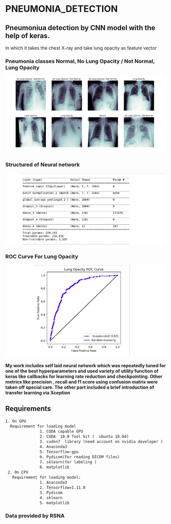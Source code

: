 # PNEUMONIA_DETECTION
## Pneumoniua detection by CNN model with the help of keras. 
In which it takes the chest X-ray and take lung opacity as feature vector 
### Pneumonia classes Normal, No Lung Opacity / Not Normal, Lung Opacity
![IMAGE](https://github.com/Gulshan-gaur/PNEUMONIA_DETECTION/blob/master/images/Screenshot%20from%202019-11-11%2011-57-56.png)
### Structured of Neural network 
![IMAGE](https://github.com/Gulshan-gaur/PNEUMONIA_DETECTION/blob/master/images/Screenshot%20from%202019-11-11%2011-58-16.png)

### ROC Curve For Lung Opacity
![IMAGE](https://github.com/Gulshan-gaur/PNEUMONIA_DETECTION/blob/master/images/Screenshot%20from%202019-11-11%2012-00-12.png)

#### My work includes self laid neural network which was repeatedly tuned for one of the best hyperparameters and used variety of utility function of keras like callbacks for learning rate reduction and checkpointing. Other metrics like precision , recall and f1 score using confusion matrix were taken off special care. The other part included a brief introduction of transfer learning via Xception 

## Requirements
```
1. On GPU                          
  Requirement for loading model 
               1. CUDA capable GPU
               2. CUDA  10.0 Tool kit (  ubuntu 18.04)
               3. cudnn7  library (need account on nvidia developer )
               4. Anaconda3 
               5. Tensorflow-gpu
               6. Pydicom(For reading DICOM files)
               7. sklearn(for labeling )
               8. matplotlib
 2. On CPU
   Requirement for loading model:
               1. Anaconda3
               2. Tensorflow=1.11.0
               3. Pydicom
               4. sklearn
               5. matplotlib
```  
 
### Data provided by RSNA
